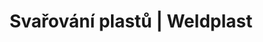 ---
Link: "file:/Users/vinayakpatel/Downloads/www.weldplast.cz/produkty/svarovani-plastu%3Fpg=4"
product_name: "null"
product_id: "null"
title: "Svařování plastů | Weldplast"
product_desc: ""
product_specs: ""
product_downloads: ""
href: ""
accessories: ""
similar_products: ""
---